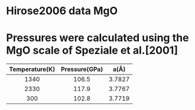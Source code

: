 # Hirose2006 data MgO
# Pressures were calculated using the MgO scale of Speziale et al.[2001]
Temperature(K)	| Pressure(GPa)| a(Å)
:-------------------:|:-----------------:|:-------------:
1340|106.5|3.7827
2330|117.9|3.7767
300|102.8|3.7719